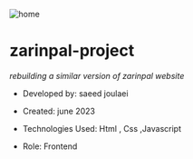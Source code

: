 ![home](https://github.com/saeedjoulaei/zarinpal-project/assets/121792913/7ff2d6fa-8e69-404f-a9ee-f13305e25d8b)
# zarinpal-project
*rebuilding a similar version of zarinpal website*

- Developed by: saeed joulaei

- Created: june 2023

- Technologies Used:  Html , Css ,Javascript


- Role: Frontend
